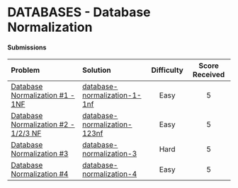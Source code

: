 # DATABASES - Database Normalization

#### Submissions
| Problem | Solution | Difficulty | Score Received |
| :--- | :--- | :---: | :---: |
| [Database Normalization #1 - 1NF](https://www.hackerrank.com/challenges/database-normalization-1-1nf) | [database-normalization-1-1nf](database-normalization-1-1nf/solution.txt) | Easy | 5 |
| [Database Normalization #2 - 1/2/3 NF](https://www.hackerrank.com/challenges/database-normalization-123nf) | [database-normalization-123nf](database-normalization-123nf/solution.txt) | Easy | 5 |
| [Database Normalization #3](https://www.hackerrank.com/challenges/database-normalization-3) | [database-normalization-3](database-normalization-3/solution.txt) | Hard | 5 |
| [Database Normalization #4](https://www.hackerrank.com/challenges/database-normalization-4) | [database-normalization-4](database-normalization-4/solution.txt) | Easy | 5 |
